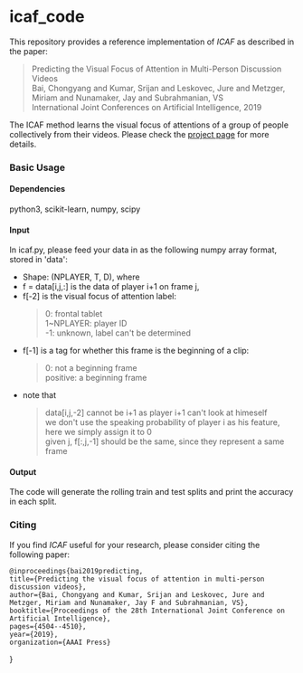 # icaf_code

This repository provides a reference implementation of *ICAF* as described in the paper:
> Predicting the Visual Focus of Attention in Multi-Person Discussion Videos <br>
> Bai, Chongyang and Kumar, Srijan and Leskovec, Jure and Metzger, Miriam and Nunamaker, Jay and Subrahmanian, VS <br>
> International Joint Conferences on Artificial Intelligence, 2019 <br>

The ICAF method learns the visual focus of attentions of a group of people collectively from their videos. Please check the [project page](https://home.cs.dartmouth.edu/~cy/icaf/) for more details. 

### Basic Usage

#### Dependencies
python3, scikit-learn, numpy, scipy

#### Input
In icaf.py, please feed your data in as the following numpy array format, stored in 'data':
* Shape: (NPLAYER, T, D), where
* f = data[i,j,:] is the data of player i+1 on frame j,
* f[-2] is the visual focus of attention label:
    > 0: frontal tablet <br>
    > 1~NPLAYER: player ID <br>
    > -1: unknown, label can't be determined <br>
* f[-1] is a tag for whether this frame is the beginning of a clip:
  >  0: not a beginning frame <br>
  > positive: a beginning frame <br>
* note that 
    > data[i,j,-2] cannot be i+1 as player i+1 can't look at himeself <br>
    > we don't use the speaking probability of player i as his feature, here we simply assign it to 0 <br>
    > given j, f[:,j,-1] should be the same, since they represent a same frame <br>

#### Output
The code will generate the rolling train and test splits and print the accuracy in each split.

### Citing
If you find *ICAF* useful for your research, please consider citing the following paper:

	@inproceedings{bai2019predicting,
	title={Predicting the visual focus of attention in multi-person discussion videos},
	author={Bai, Chongyang and Kumar, Srijan and Leskovec, Jure and Metzger, Miriam and Nunamaker, Jay F and Subrahmanian, VS},
	booktitle={Proceedings of the 28th International Joint Conference on Artificial Intelligence},
	pages={4504--4510},
	year={2019},
	organization={AAAI Press}
}
